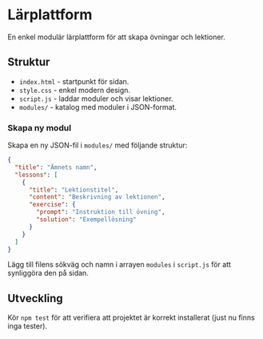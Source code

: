# Lärplattform

En enkel modulär lärplattform för att skapa övningar och lektioner.

## Struktur
- `index.html` - startpunkt för sidan.
- `style.css` - enkel modern design.
- `script.js` - laddar moduler och visar lektioner.
- `modules/` - katalog med moduler i JSON-format.

### Skapa ny modul
Skapa en ny JSON-fil i `modules/` med följande struktur:
```json
{
  "title": "Ämnets namn",
  "lessons": [
    {
      "title": "Lektionstitel",
      "content": "Beskrivning av lektionen",
      "exercise": {
        "prompt": "Instruktion till övning",
        "solution": "Exempellösning"
      }
    }
  ]
}
```
Lägg till filens sökväg och namn i arrayen `modules` i `script.js` för att synliggöra den på sidan.

## Utveckling
Kör `npm test` för att verifiera att projektet är korrekt installerat (just nu finns inga tester).
